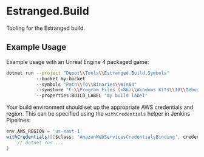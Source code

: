 # Estranged.Build
Tooling for the Estranged build.

## Example Usage
Example usage with an Unreal Engine 4 packaged game:
```bash
dotnet run --project "Depot\\Tools\\Estranged.Build.Symbols"
           --bucket my-bucket
           --symbols "Path\\To\\Binaries\\Win64"
           --symstore "C:\\Program Files (x86)\\Windows Kits\\10\\Debuggers\\x86\\symstore.exe"
           --properties:BUILD_LABEL "my build label"
```

Your build environment should set up the appropriate AWS credentials and region. This can be specified using the `withCredentials` helper in Jenkins Pipelines:

```groovy
env.AWS_REGION = 'us-east-1'
withCredentials([[$class: 'AmazonWebServicesCredentialsBinding', credentialsId: '<my credential>']]) {
    // dotnet run ...
}
```
